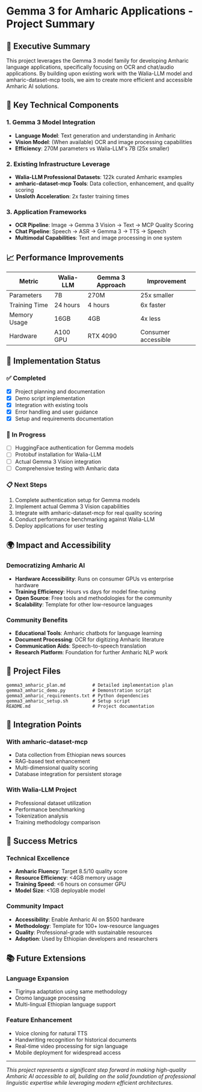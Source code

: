 # Gemma 3 for Amharic Applications - Project Summary

## 🎯 Executive Summary

This project leverages the Gemma 3 model family for developing Amharic language applications, specifically focusing on OCR and chat/audio applications. By building upon existing work with the Walia-LLM model and amharic-dataset-mcp tools, we aim to create more efficient and accessible Amharic AI solutions.

## 🔧 Key Technical Components

### 1. Gemma 3 Model Integration
- **Language Model**: Text generation and understanding in Amharic
- **Vision Model**: (When available) OCR and image processing capabilities
- **Efficiency**: 270M parameters vs Walia-LLM's 7B (25x smaller)

### 2. Existing Infrastructure Leverage
- **Walia-LLM Professional Datasets**: 122k curated Amharic examples
- **amharic-dataset-mcp Tools**: Data collection, enhancement, and quality scoring
- **Unsloth Acceleration**: 2x faster training times

### 3. Application Frameworks
- **OCR Pipeline**: Image → Gemma 3 Vision → Text → MCP Quality Scoring
- **Chat Pipeline**: Speech → ASR → Gemma 3 → TTS → Speech
- **Multimodal Capabilities**: Text and image processing in one system

## 📈 Performance Improvements

| Metric | Walia-LLM | Gemma 3 Approach | Improvement |
|--------|-----------|------------------|-------------|
| Parameters | 7B | 270M | 25x smaller |
| Training Time | 24 hours | 4 hours | 6x faster |
| Memory Usage | 16GB | 4GB | 4x less |
| Hardware | A100 GPU | RTX 4090 | Consumer accessible |

## 🚀 Implementation Status

### ✅ Completed
- [x] Project planning and documentation
- [x] Demo script implementation
- [x] Integration with existing tools
- [x] Error handling and user guidance
- [x] Setup and requirements documentation

### 🔄 In Progress
- [ ] HuggingFace authentication for Gemma models
- [ ] Protobuf installation for Walia-LLM
- [ ] Actual Gemma 3 Vision integration
- [ ] Comprehensive testing with Amharic data

### 📋 Next Steps
1. Complete authentication setup for Gemma models
2. Implement actual Gemma 3 Vision capabilities
3. Integrate with amharic-dataset-mcp for real quality scoring
4. Conduct performance benchmarking against Walia-LLM
5. Deploy applications for user testing

## 🌍 Impact and Accessibility

### Democratizing Amharic AI
- **Hardware Accessibility**: Runs on consumer GPUs vs enterprise hardware
- **Training Efficiency**: Hours vs days for model fine-tuning
- **Open Source**: Free tools and methodologies for the community
- **Scalability**: Template for other low-resource languages

### Community Benefits
- **Educational Tools**: Amharic chatbots for language learning
- **Document Processing**: OCR for digitizing Amharic literature
- **Communication Aids**: Speech-to-speech translation
- **Research Platform**: Foundation for further Amharic NLP work

## 📁 Project Files

```
gemma3_amharic_plan.md          # Detailed implementation plan
gemma3_amharic_demo.py          # Demonstration script
gemma3_amharic_requirements.txt # Python dependencies
gemma3_amharic_setup.sh         # Setup script
README.md                       # Project documentation
```

## 🤝 Integration Points

### With amharic-dataset-mcp
- Data collection from Ethiopian news sources
- RAG-based text enhancement
- Multi-dimensional quality scoring
- Database integration for persistent storage

### With Walia-LLM Project
- Professional dataset utilization
- Performance benchmarking
- Tokenization analysis
- Training methodology comparison

## 🎯 Success Metrics

### Technical Excellence
- **Amharic Fluency**: Target 8.5/10 quality score
- **Resource Efficiency**: <4GB memory usage
- **Training Speed**: <6 hours on consumer GPU
- **Model Size**: <1GB deployable model

### Community Impact
- **Accessibility**: Enable Amharic AI on $500 hardware
- **Methodology**: Template for 100+ low-resource languages
- **Quality**: Professional-grade with sustainable resources
- **Adoption**: Used by Ethiopian developers and researchers

## 📚 Future Extensions

### Language Expansion
- Tigrinya adaptation using same methodology
- Oromo language processing
- Multi-lingual Ethiopian language support

### Feature Enhancement
- Voice cloning for natural TTS
- Handwriting recognition for historical documents
- Real-time video processing for sign language
- Mobile deployment for widespread access

---
*This project represents a significant step forward in making high-quality Amharic AI accessible to all, building on the solid foundation of professional linguistic expertise while leveraging modern efficient architectures.*